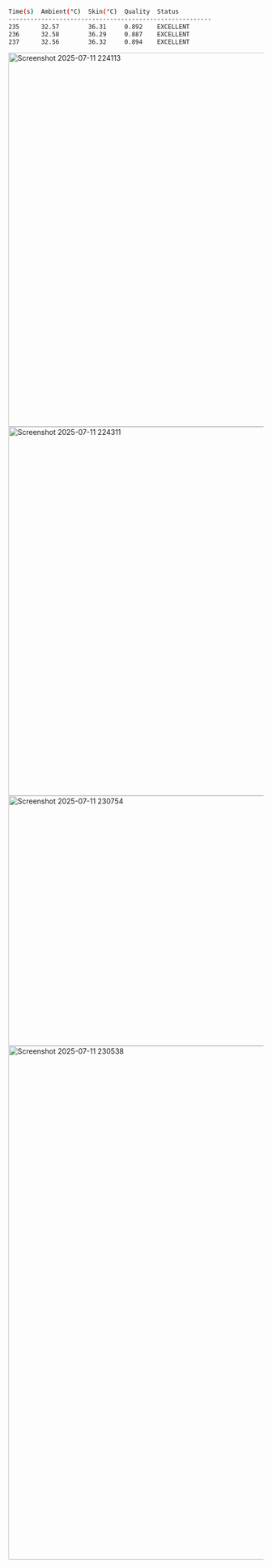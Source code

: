 ```bash
Time(s)  Ambient(°C)  Skin(°C)  Quality  Status
--------------------------------------------------------
235      32.57        36.31     0.892    EXCELLENT
236      32.58        36.29     0.887    EXCELLENT
237      32.56        36.32     0.894    EXCELLENT
```

<img width="644" height="739" alt="Screenshot 2025-07-11 224113" src="https://github.com/user-attachments/assets/327d4bcf-9226-4f23-bc24-deb85fdfd660" />

<img width="628" height="729" alt="Screenshot 2025-07-11 224311" src="https://github.com/user-attachments/assets/aae7a939-7940-4b35-9a12-c89816e2999b" />


 <img width="917" height="494" alt="Screenshot 2025-07-11 230754" src="https://github.com/user-attachments/assets/4f3945f1-5a76-4cb4-9eb6-c97a77fe83c2" />

 <img width="1919" height="1015" alt="Screenshot 2025-07-11 230538" src="https://github.com/user-attachments/assets/0bc71cfe-8c09-4a96-9f4d-95efd49adfcc" />
